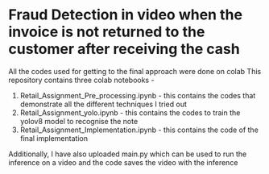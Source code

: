 # Fraud Detection in video when the invoice is not returned to the customer after receiving the cash
All the codes used for getting to the final approach were done on colab
This repository contains three colab notebooks - 
1. Retail_Assignment_Pre_processing.ipynb - this contains the codes that demonstrate all the different techniques I tried out 
2. Retail_Assignment_yolo.ipynb - this contains the codes to train the yolov8 model to recognise the note
3. Retail_Assignment_Implementation.ipynb - this contains the code of the final implementation

Additionally, I have also uploaded main.py which can be used to run the inference on a video and the code saves the video with the inference 
